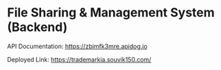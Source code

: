 # File Sharing & Management System (Backend)

API Documentation: https://zbimfk3mre.apidog.io

Deployed Link: https://trademarkia.souvik150.com/
